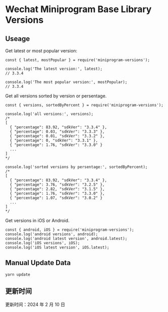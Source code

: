 
# Wechat Miniprogram Base Library Versions

## Useage

Get latest or most popular version:

```;
const { latest, mostPopular } = require('miniprogram-versions');

console.log('The latest version:', latest);
// 3.3.4

console.log('The most popular version:', mostPopular);
// 3.3.4

```

Get all versions sorted by version or persentage.

```
const { versions, sortedByPercent } = require('miniprogram-versions');

console.log('all versions:', versions);
/*
[
  { "percentage": 83.92, "sdkVer": "3.3.4" },
  { "percentage": 0.03, "sdkVer": "3.3.3" },
  { "percentage": 0.01, "sdkVer": "3.3.2" },
  { "percentage": 0, "sdkVer": "3.3.1" },
  { "percentage": 1.76, "sdkVer": "3.3.0" }
  ...
]
*/

console.log('sorted versions by persentage:', sortedByPercent);
/*
[
  { "percentage": 83.92, "sdkVer": "3.3.4" },
  { "percentage": 3.76, "sdkVer": "3.2.5" },
  { "percentage": 2.82, "sdkVer": "3.1.5" },
  { "percentage": 1.76, "sdkVer": "3.3.0" },
  { "percentage": 1.07, "sdkVer": "3.0.2" }
  ...
]
*/
```

Get versions in iOS or Android.

```
const { android, iOS } = require('miniprogram-versions');
console.log('android versions', android);
console.log('android latest version', android.latest);
console.log('iOS versions', iOS);
console.log('iOS latest version', iOS.latest);
```

## Manual Update Data

```
yarn update
```

## 更新时间

更新时间：2024 年 2 月 10 日
